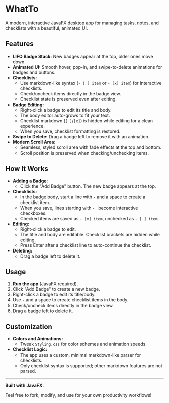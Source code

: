 # WhatTo

A modern, interactive JavaFX desktop app for managing tasks, notes, and checklists with a beautiful, animated UI.

## Features

- **LIFO Badge Stack:** New badges appear at the top, older ones move down.
- **Animated UI:** Smooth hover, pop-in, and swipe-to-delete animations for badges and buttons.
- **Checklists:**
  - Use markdown-like syntax (`- [ ] item` or `- [x] item`) for interactive checklists.
  - Check/uncheck items directly in the badge view.
  - Checklist state is preserved even after editing.
- **Badge Editing:**
  - Right-click a badge to edit its title and body.
  - The body editor auto-grows to fit your text.
  - Checklist markdown (`[ ]`/`[x]`) is hidden while editing for a clean experience.
  - When you save, checklist formatting is restored.
- **Swipe to Delete:** Drag a badge left to remove it with an animation.
- **Modern Scroll Area:**
  - Seamless, styled scroll area with fade effects at the top and bottom.
  - Scroll position is preserved when checking/unchecking items.

## How It Works

- **Adding a Badge:**
  - Click the "Add Badge" button. The new badge appears at the top.
- **Checklists:**
  - In the badge body, start a line with `-` and a space to create a checklist item.
  - When you save, lines starting with `- ` become interactive checkboxes.
  - Checked items are saved as `- [x] item`, unchecked as `- [ ] item`.
- **Editing:**
  - Right-click a badge to edit.
  - The title and body are editable. Checklist brackets are hidden while editing.
  - Press Enter after a checklist line to auto-continue the checklist.
- **Deleting:**
  - Drag a badge left to delete it.

## Usage

1. **Run the app** (JavaFX required).
2. Click "Add Badge" to create a new badge.
3. Right-click a badge to edit its title/body.
4. Use `-` and a space to create checklist items in the body.
5. Check/uncheck items directly in the badge view.
6. Drag a badge left to delete it.

## Customization

- **Colors and Animations:**
  - Tweak `Styling.css` for color schemes and animation speeds.
- **Checklist Logic:**
  - The app uses a custom, minimal markdown-like parser for checklists.
  - Only checklist syntax is supported; other markdown features are not parsed.

---

**Built with JavaFX.**

Feel free to fork, modify, and use for your own productivity workflows!
